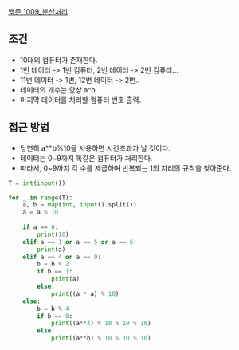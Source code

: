 [백준 1009_분산처리](https://www.acmicpc.net/problem/1009)

## 조건
- 10대의 컴퓨터가 존재한다.
- 1번 데이터 -> 1번 컴퓨터, 2번 데이터 -> 2번 컴퓨터...
- 11번 데이터 -> 1번, 12번 데이터 -> 2번..
- 데이터의 개수는 항상 a^b
- 마지막 데이터를 처리할 컴퓨터 번호 출력.


## 접근 방법
- 당연히 a**b%10을 사용하면 시간초과가 날 것이다.
- 데이터는 0~9까지 똑같은 컴퓨터가 처리한다.
- 따라서, 0~9까지 각 수를 제곱하며 반복되는 1의 자리의 규칙을 찾아준다.



```PYTHON
T = int(input())

for _ in range(T):
    a, b = map(int, input().split())
    a = a % 10
    
    if a == 0:
        print(10)
    elif a == 1 or a == 5 or a == 6:
        print(a)
    elif a == 4 or a == 9:
        b = b % 2
        if b == 1:
            print(a)
        else:
            print((a * a) % 10)
    else:
        b = b % 4
        if b == 0:
            print((a**4) % 10 % 10 % 10)
        else:
            print((a**b) % 10 % 10 % 10)
```